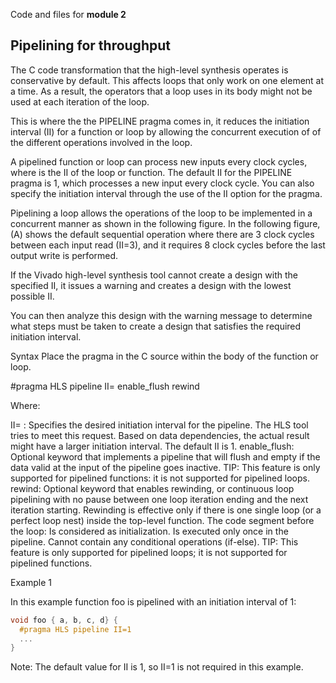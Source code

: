 Code and files for **module 2**

## Pipelining for throughput
The C code transformation that the high-level synthesis operates is conservative by default.  This affects loops that only work on one element at a time.  As a result, the operators that a loop uses in its body might not be used at each iteration of the loop.

This is where the the PIPELINE pragma comes in, it reduces the initiation interval (II) for a function or loop by allowing the concurrent execution of of the different operations involved in the loop.

A pipelined function or loop can process new inputs every <N> clock cycles, where <N> is the II of the loop or function. The default II for the PIPELINE pragma is 1, which processes a new input every clock cycle. You can also specify the initiation interval through the use of the II option for the pragma.

Pipelining a loop allows the operations of the loop to be implemented in a concurrent manner as shown in the following figure. In the following figure, (A) shows the default sequential operation where there are 3 clock cycles between each input read (II=3), and it requires 8 clock cycles before the last output write is performed.


If the Vivado high-level synthesis tool cannot create a design with the specified II, it issues a warning and creates a design with the lowest possible II.

You can then analyze this design with the warning message to determine what steps must be taken to create a design that satisfies the required initiation interval.

Syntax
Place the pragma in the C source within the body of the function or loop.

#pragma HLS pipeline II=<int> enable_flush rewind

Where:

II= <int>: Specifies the desired initiation interval for the pipeline. The HLS tool tries to meet this request. Based on data dependencies, the actual result might have a larger initiation interval. The default II is 1.
enable_flush: Optional keyword that implements a pipeline that will flush and empty if the data valid at the input of the pipeline goes inactive.
TIP: This feature is only supported for pipelined functions: it is not supported for pipelined loops.
    rewind: Optional keyword that enables rewinding, or continuous loop pipelining with no pause between one loop iteration ending and the next iteration starting. Rewinding is effective only if there is one single loop (or a perfect loop nest) inside the top-level function. The code segment before the loop:
        Is considered as initialization.
        Is executed only once in the pipeline.
        Cannot contain any conditional operations (if-else).
    TIP: This feature is only supported for pipelined loops; it is not supported for pipelined functions.

Example 1

In this example function foo is pipelined with an initiation interval of 1:
```cpp
void foo { a, b, c, d} {
  #pragma HLS pipeline II=1
  ...
}
```
Note: The default value for II is 1, so II=1 is not required in this example.

